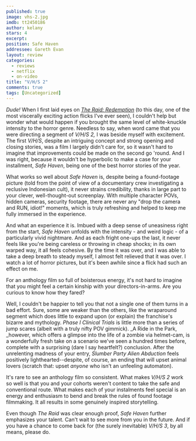 ```yaml
---
published: true
image: vhs-2.jpg
imdb: tt2450186
author: kelany 
stars: 4
excerpt: 
position: Safe Haven
addressee: Gareth Evan
layout: review
categories:
  - reviews
  - netflix
  - on-video
title: "V/H/S 2"
comments: true
tags: [Uncategorized]
---
```


_Dude!_ When I first laid eyes on [_The Raid: Redemption_][1] (to this day, one of the most viscerally exciting action flicks I've ever seen), I couldn't help but wonder what would happen if you brought the same level of white-knuckle intensity to the horror genre.  Needless to say, when word came that you were directing a segment of _V/H/S 2,_ I was beside myself with excitement.  The first _V/H/S_, despite an intriguing concept and strong opening and closing stories, was a film I largely didn't care for, so it wasn't hard to imagine that improvements could be made on the second go 'round.  And I was right, because it wouldn't be hyperbolic to make a case for your installment, _Safe Haven_, being one of the best horror stories of the year.

   [1]: /content/2012/3/16/sxsw-postcard-the-raid-redemption.html

What works so well about _Safe Haven_ is, despite being a found-footage picture (told from the point of view of a documentary crew investigating a reclusive Indonesian cult), it never strains credibility, thanks in large part to your clever, well-thought-out screenplay. With multiple character POVs, hidden cameras, security footage, there are never any "drop the camera and RUN, idiot!" moments, which is truly refreshing and helped to keep me fully immersed in the experience.

And what an experience it is.  Imbued with a deep sense of uneasiness right from the start, _Safe Haven_ unfolds with the intensity - and weird logic - of a particularly vivid nightmare. And as each fright one-ups the last, it never feels like you're being careless or throwing in cheap shocks; in its own warped way, it all feels cohesive.  By the time it was over, and I was able to take a deep breath to steady myself, I almost felt relieved that it was over. I watch a lot of horror pictures, but it's been awhile since a flick had such an effect on me.

For an anthology film so full of boisterous energy, it's not hard to imagine that you might feel a certain kinship with your directors-in-arms. Are you curious to know how they fared? 

Well, I couldn't be happier to tell you that not a single one of them turns in a bad effort.  Sure, some are weaker than the others, like the wraparound segment which does little to expand upon (or explain) the franchise's bizarre and mythology. _Phase I Clinical Trials_ is little more than a series of jump scares (albeit with a truly nifty POV gimmick).  _A Ride in the Park, _however, which offers a glimpse into the life of a zombie via helmet-cam, is a wonderfully fresh take on a scenario we've seen a hundred times before, complete with a surprising (dare I say heartfelt?) conclusion. After the unrelenting madness of your entry, _Slumber Party Alien Abduction_ feels positively lighthearted--despite, of course, an ending that will upset animal lovers (scratch that: upset _anyone_ who isn't an unfeeling automaton).

It's rare to see an anthology film so consistent. What makes _V/H/S 2_ work so well is that you and your cohorts weren't content to take the safe and conventional route. What makes each of your instalments feel special is an energy and enthusiasm to bend and break the rules of found footage filmmaking. It all results in some genuinely inspired storytelling.  
  
Even though _The Raid_ was clear enough proof, _Safe Haven_ further emphasizes your talent. Can't wait to see more from you in the future. And if you have a chance to come back for (the surely inevitable) _V/H/S 3_, by all means, please do.